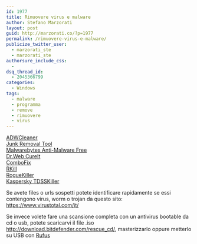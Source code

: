 ```yaml
---
id: 1977
title: Rimuovere virus e malware
author: Stefano Marzorati
layout: post
guid: http://marzorati.co/?p=1977
permalink: /rimuovere-virus-e-malware/
publicize_twitter_user:
  - marzorati_ste
  - marzorati_ste
authorsure_include_css:
  - 
dsq_thread_id:
  - 2045366799
categories:
  - Windows
tags:
  - malware
  - programma
  - remove
  - rimuovere
  - virus
---
```

<a href="http://www.bleepingcomputer.com/download/adwcleaner/" target="_blank">ADWCleaner</a>  
<a href="http://thisisudax.org/downloads/JRT.exe" target="_blank">Junk Removal Tool</a>  
<a href="http://www.malwarebytes.org/products/malwarebytes_free/" target="_blank">Malwarebytes Anti-Malware Free</a>  
<a href="http://www.freedrweb.com/cureit/" target="_blank">Dr.Web CureIt</a>  
<a href="http://www.bleepingcomputer.com/download/combofix/" target="_blank">ComboFix</a>  
<a href="http://www.bleepingcomputer.com/download/rkill/" target="_blank">RKill</a>  
<a href="http://tigzy.geekstogo.com/roguekiller.php" target="_blank">RogueKiller</a>  
<a href="http://www.bleepingcomputer.com/download/tdsskiller/dl/4/" target="_blank">Kaspersky TDSSKiller</a>

Se avete files o urls sospetti potete identificare rapidamente se essi contengono virus, worm o trojan da questo sito: <a href="https://www.virustotal.com/it/" title="VirusTotal" target="_blank">https://www.virustotal.com/it/</a>

Se invece volete fare una scansione completa con un antivirus bootable da cd o usb, potete scaricarvi il file .iso <a href="http://download.bitdefender.com/rescue_cd/" title="BitDefender" target="_blank">http://download.bitdefender.com/rescue_cd/</a>, masterizzarlo oppure metterlo su USB con [Rufus][1]

 [1]: http://marzorati.co/alternative-unetbootin-rufus/ "Rufus"
